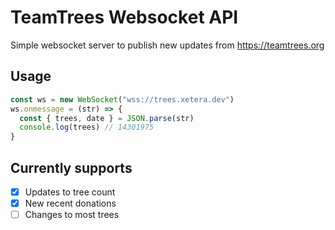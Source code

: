 # TeamTrees Websocket API

Simple websocket server to publish new updates from https://teamtrees.org

## Usage
```js
const ws = new WebSocket("wss://trees.xetera.dev")
ws.onmessage = (str) => {
  const { trees, date } = JSON.parse(str)
  console.log(trees) // 14301975
}
```

## Currently supports
- [x] Updates to tree count
- [x] New recent donations
- [ ] Changes to most trees
